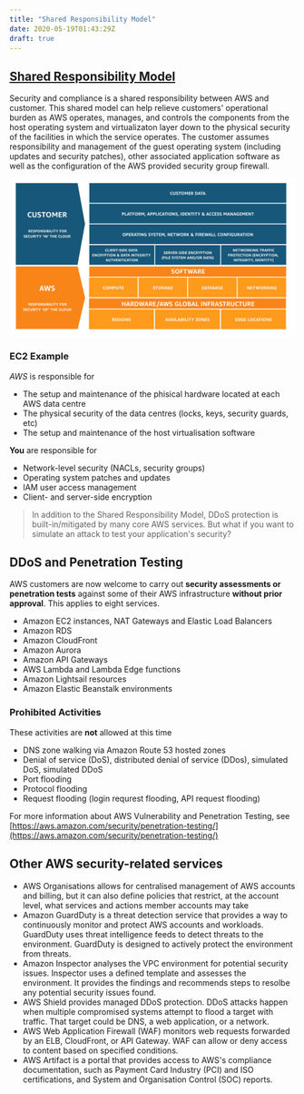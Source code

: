 ```yaml
---
title: "Shared Responsibility Model"
date: 2020-05-19T01:43:29Z
draft: true
---
```


## [Shared Responsibility Model](https://aws.amazon.com/compliance/shared-responsibility-model/)

Security and compliance is a shared responsibility between AWS and customer. This shared model can help relieve customers' operational burden as AWS operates, manages, and controls the components from the host operating system and virtualizaton layer down to the physical security of the facilities in which the service operates. The customer assumes responsibility and management of the guest operating system (including updates and security patches), other associated application software as well as the configuration of the AWS provided security group firewall.

![Shared Responsibility Model](Shared_Responsibility_Model_V2.59d1eccec334b366627e9295b304202faf7b899b.jpg)

### EC2 Example

_AWS_ is responsible for

-   The setup and maintenance of the phisical hardware located at each AWS data centre
-   The physical security of the data centres (locks, keys, security guards, etc)
-   The setup and maintenance of the host virtualisation software

**You** are responsible for

-   Network-level security (NACLs, security groups)
-   Operating system patches and updates
-   IAM user access management
-   Client- and server-side encryption

> In addition to the Shared Responsibility Model, DDoS protection is built-in/mitigated by many core AWS services. But what if you want to simulate an attack to test your application's security?

## DDoS and Penetration Testing

AWS customers are now welcome to carry out **security assessments or penetration tests** against some of their AWS infrastructure **without prior approval**. This applies to eight services.

-   Amazon EC2 instances, NAT Gateways and Elastic Load Balancers
-   Amazon RDS
-   Amazon CloudFront
-   Amazon Aurora
-   Amazon API Gateways
-   AWS Lambda and Lambda Edge functions
-   Amazon Lightsail resources
-   Amazon Elastic Beanstalk environments

### Prohibited Activities

These activities are **not** allowed at this time

-   DNS zone walking via Amazon Route 53 hosted zones
-   Denial of service (DoS), distributed denial of service (DDos), simulated DoS, simulated DDoS
-   Port flooding
-   Protocol flooding
-   Request flooding (login requrest flooding, API request flooding)

For more information about AWS Vulnerability and Penetration Testing, see
[https://aws.amazon.com/security/penetration-testing/](https://aws.amazon.com/security/penetration-testing/)

## Other AWS security-related services

-   AWS Organisations allows for centralised management of AWS accounts and billing, but it can also define policies that restrict, at the account level, what services and actions member accounts may take
-   Amazon GuardDuty is a threat detection service that provides a way to continuously monitor and protect AWS accounts and workloads. GuardDuty uses threat intelligence feeds to detect threats to the environment. GuardDuty is designed to actively protect the environment from threats.
-   Amazon Inspector analyses the VPC environment for potential security issues. Inspector uses a defined template and assesses the environment. It provides the findings and recommends steps to resolbe any potential security issues found.
-   AWS Shield provides managed DDoS protection. DDoS attacks happen when multiple compromised systems attempt to flood a target with traffic. That target could be DNS, a web application, or a network.
-   AWS Web Application Firewall (WAF) monitors web requests forwarded by an ELB, CloudFront, or API Gateway. WAF can allow or deny access to content based on specified conditions.
-   AWS Artifact is a portal that provides access to AWS's compliance documentation, such as Payment Card Industry (PCI) and ISO certifications, and System and Organisation Control (SOC) reports.
